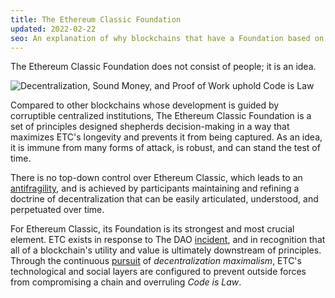 ```yaml
---
title: The Ethereum Classic Foundation
updated: 2022-02-22
seo: An explanation of why blockchains that have a Foundation based on ideas and principles are far more powerful than those that are made of people.
---
```


The Ethereum Classic Foundation does not consist of people; it is an idea.

![Decentralization, Sound Money, and Proof of Work uphold Code is Law](../../../src/images/foundation.png)

Compared to other blockchains whose development is guided by corruptible centralized institutions, The Ethereum Classic Foundation is a set of principles designed shepherds decision-making in a way that maximizes ETC's longevity and prevents it from being captured. As an idea, it is immune from many forms of attack, is robust, and can stand the test of time.

There is no top-down control over Ethereum Classic, which leads to an [antifragility](https://en.wikipedia.org/wiki/Antifragility), and is achieved by participants maintaining and refining a doctrine of decentralization that can be easily articulated, understood, and perpetuated over time.

For Ethereum Classic, its Foundation is its strongest and most crucial element. ETC exists in response to The DAO [incident](/why-classic/genesis), and in recognition that all of a blockchain's utility and value is ultimately downstream of principles. Through the continuous [pursuit](/why-classic/decentralism) of _decentralization maximalism_, ETC's technological and social layers are configured to prevent outside forces from compromising a chain and overruling _Code is Law_.

